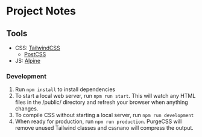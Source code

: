 # Project Notes

## Tools
- CSS: [TailwindCSS](https://tailwindcss.com/)
  - [PostCSS](https://github.com/postcss/postcss)
- JS: [Alpine](https://github.com/alpinejs/alpine)

### Development
1. Run `npm install` to install dependencies
2. To start a local web server, run `npm run start`. This will watch any HTML files in the /public/ directory and refresh your browser when anything changes.
3. To compile CSS without starting a local server, run `npm run development`
4. When ready for production, run `npm run production`. PurgeCSS will remove unused Tailwind classes and cssnano will compress the output.
